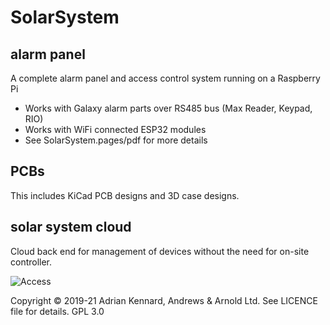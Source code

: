 # SolarSystem

## alarm panel

A complete alarm panel and access control system running on a Raspberry Pi

- Works with Galaxy alarm parts over RS485 bus (Max Reader, Keypad, RIO)
- Works with WiFi connected ESP32 modules
- See SolarSystem.pages/pdf for more details

## PCBs

This includes KiCad PCB designs and 3D case designs.

## solar system cloud

Cloud back end for management of devices without the need for on-site controller.

![Access](https://user-images.githubusercontent.com/996983/119697498-26a1e900-be48-11eb-8498-32d888ed1305.png)

Copyright © 2019-21 Adrian Kennard, Andrews & Arnold Ltd. See LICENCE file for details. GPL 3.0
